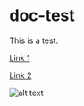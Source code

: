# doc-test

This is a test.

[Link 1](docs/application%20publishing%20and%20client.md)

[Link 2](docs/application-publishing-and-client-interaction-for-app-v-5-solutions.md)

![alt text](https://github.com/adam-p/markdown-here/raw/master/src/common/images/icon482.png "Logo Title Text 1")

